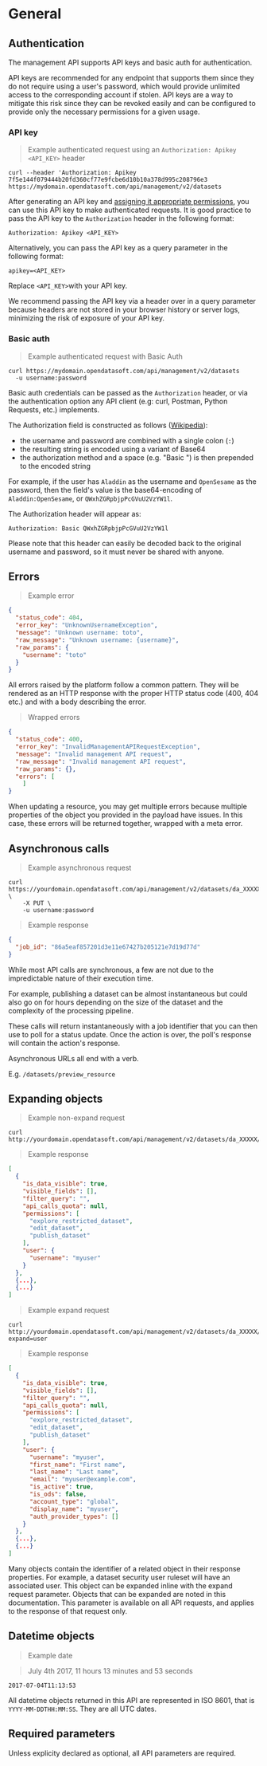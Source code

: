 # General

## Authentication

The management API supports API keys and basic auth for authentication.

API keys are recommended for any endpoint that supports them since they do not require using a user's password, which would provide unlimited access to the corresponding account if stolen. API keys are a way to mitigate this risk since they can be revoked easily and can be configured to provide only the necessary permissions for a given usage.

### API key

> Example authenticated request using an `Authorization: Apikey <API_KEY>` header

```shell
curl --header 'Authorization: Apikey 7f5e144f079444b20fd360cf77e9fcbe6d10b10a378d995c208796e3
https://mydomain.opendatasoft.com/api/management/v2/datasets
```

After generating an API key and [assigning it appropriate permissions](#api-keys), you can use this API key to make authenticated requests. It is good practice to pass the API key to the `Authorization` header in the following format:

`Authorization: Apikey <API_KEY>`

Alternatively, you can pass the API key as a query parameter in the following format:

`apikey=<API_KEY>`

Replace `<API_KEY>`with your API key.

<aside class="important">
<p>We recommend passing the API key via a header over in a query parameter because headers are not stored in your browser history or server logs, minimizing the risk of exposure of your API key.</p>
</aside>

### Basic auth

> Example authenticated request with Basic Auth

```shell
curl https://mydomain.opendatasoft.com/api/management/v2/datasets
  -u username:password
```

Basic auth credentials can be passed as the `Authorization` header, or via the authentication option any API client (e.g: curl, Postman, Python Requests, etc.) implements.

The Authorization field is constructed as follows ([Wikipedia](https://en.wikipedia.org/wiki/Basic_access_authentication#Client_side)):

- the username and password are combined with a single colon (`:`)
- the resulting string is encoded using a variant of Base64
- the authorization method and a space (e.g. "Basic ") is then prepended to the encoded string

For example, if the user has `Aladdin` as the username and `OpenSesame` as the password, then the field's value is the base64-encoding of `Aladdin:OpenSesame`, or `QWxhZGRpbjpPcGVuU2VzYW1l`.

The Authorization header will appear as:

`Authorization: Basic QWxhZGRpbjpPcGVuU2VzYW1l`

Please note that this header can easily be decoded back to the original username and password, so it must never be shared with anyone.

## Errors

> Example error

```json
{
  "status_code": 404,
  "error_key": "UnknownUsernameException",
  "message": "Unknown username: toto",
  "raw_message": "Unknown username: {username}",
  "raw_params": {
    "username": "toto"
  }
}
```

All errors raised by the platform follow a common pattern. They will be rendered as an HTTP response with the proper
HTTP status code (400, 404 etc.) and with a body describing the error.

> Wrapped errors

```json
{
  "status_code": 400,
  "error_key": "InvalidManagementAPIRequestException",
  "message": "Invalid management API request",
  "raw_message": "Invalid management API request",
  "raw_params": {},
  "errors": [
	]
}
```

When updating a resource, you may get multiple errors because multiple properties of the object you provided in the
payload have issues. In this case, these errors will be returned together, wrapped with a meta error.

## Asynchronous calls

> Example asynchronous request

```HTTP
curl https://yourdomain.opendatasoft.com/api/management/v2/datasets/da_XXXXX/publish \
    -X PUT \
    -u username:password
```

> Example response

```json
{
  "job_id": "86a5eaf857201d3e11e67427b205121e7d19d77d"
}
```

While most API calls are synchronous, a few are not due to the impredictable nature of their execution time.

For example, publishing a dataset can be almost instantaneous but could also go on for hours depending on the size of the dataset and the complexity of the processing pipeline.

These calls will return instantaneously with a job identifier that you can then use to poll for a status update. Once the
action is over, the poll's response will contain the action's response.

<aside class="important">
<p>Asynchronous URLs all end with a verb.</p>
<p>E.g. <code>/datasets/preview_resource</code></p>
</aside>


## Expanding objects

> Example non-expand request

```shell
curl http://yourdomain.opendatasoft.com/api/management/v2/datasets/da_XXXXX/security/users
```

> Example response

```json
[
  {
    "is_data_visible": true,
    "visible_fields": [],
    "filter_query": "",
    "api_calls_quota": null,
    "permissions": [
      "explore_restricted_dataset",
      "edit_dataset",
      "publish_dataset"
    ],
    "user": {
      "username": "myuser"
    }
  },
  {...},
  {...}
]
```

> Example expand request

```shell
curl http://yourdomain.opendatasoft.com/api/management/v2/datasets/da_XXXXX/security/users?expand=user
```

> Example response

```json
[
  {
    "is_data_visible": true,
    "visible_fields": [],
    "filter_query": "",
    "api_calls_quota": null,
    "permissions": [
      "explore_restricted_dataset",
      "edit_dataset",
      "publish_dataset"
    ],
    "user": {
      "username": "myuser",
      "first_name": "First name",
      "last_name": "Last name",
      "email": "myuser@example.com",
      "is_active": true,
      "is_ods": false,
      "account_type": "global",
      "display_name": "myuser",
      "auth_provider_types": []
    }
  },
  {...},
  {...}
]
```

Many objects contain the identifier of a related object in their response properties. For example, a dataset security user ruleset will have an associated user. This object can be expanded inline with the expand request parameter. Objects that can be expanded are noted in this documentation. This parameter is available on all API requests, and applies to the response of that request only.

## Datetime objects

> Example date

> July 4th 2017, 11 hours 13 minutes and 53 seconds

```text
2017-07-04T11:13:53
```

All datetime objects returned in this API are represented in ISO 8601, that is `YYYY-MM-DDTHH:MM:SS`. They are all UTC dates.

## Required parameters

Unless explicity declared as optional, all API parameters are required.
